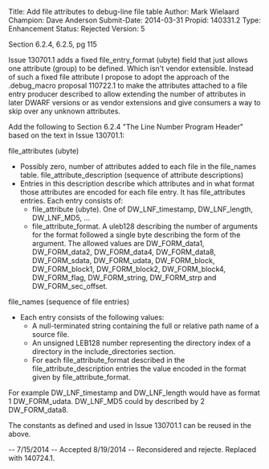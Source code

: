 Title:       Add file attributes to debug-line file table
Author:      Mark Wielaard
Champion:    Dave Anderson
Submit-Date: 2014-03-31
Propid:      140331.2
Type:        Enhancement
Status:      Rejected
Version:     5

Section 6.2.4, 6.2.5, pg 115

Issue 130701.1 adds a fixed file_entry_format (ubyte) field that just allows one attribute 
(group) to be defined. Which isn't vendor extensible. Instead of such a fixed file attribute 
I propose to adopt the approach of the .debug_macro proposal 110722.1 to make the attributes 
attached to a file entry producer described to allow extending the number of attributes in 
later DWARF versions or as vendor extensions and give consumers a way to skip over
any unknown attributes.

Add the following to Section 6.2.4 "The Line Number Program Header" based on the text in 
Issue 130701.1:

file_attributes (ubyte)
  - Possibly zero, number of attributes added to each file in the
    file_names table.
file_attribute_description (sequence of attribute descriptions)
  - Entries in this description describe which attributes and in what
    format those attributes are encoded for each file entry. It has
    file_attributes entries. Each entry consists of:
    - file_attribute (ubyte). One of DW_LNF_timestamp,
      DW_LNF_length, DW_LNF_MD5, ...
    - file_attribute_format. A uleb128 describing the number of
      arguments for the format followed a single byte describing the
      form of the argument. The allowed values are DW_FORM_data1,
      DW_FORM_data2, DW_FORM_data4, DW_FORM_data8, DW_FORM_sdata, DW_FORM_udata,
      DW_FORM_block, DW_FORM_block1, DW_FORM_block2, DW_FORM_block4, DW_FORM_flag,
      DW_FORM_string, DW_FORM_strp and DW_FORM_sec_offset.

file_names (sequence of file entries)
  - Each entry consists of the following values:
    - A null-terminated string containing the full or relative path name
      of a source file.
    - An unsigned LEB128 number representing the directory index of a
      directory in the include_directories section.
    - For each file_attribute_format described in the
      file_attribute_description entries the value encoded in the format
      given by file_attribute_format.

For example DW_LNF_timestamp and DW_LNF_length would have as format 1
DW_FORM_udata. DW_LNF_MD5 could by described by 2 DW_FORM_data8.

The constants as defined and used in Issue 130701.1 can be reused in the above.

--
7/15/2014 -- Accepted
8/19/2014 -- Reconsidered and rejecte.  Replaced with 140724.1.
